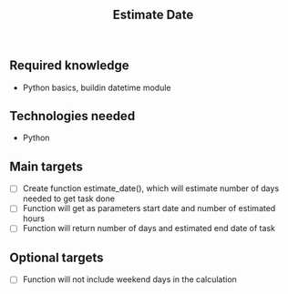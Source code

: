 <h2 align="center">Estimate Date</h2>

<br>

## Required knowledge

-   Python basics, buildin datetime module

## Technologies needed

-   Python

## Main targets

-   [ ] Create function estimate_date(), which will estimate number of days needed to get task done
-   [ ] Function will get as parameters start date and number of estimated hours
-   [ ] Function will return number of days and estimated end date of task

## Optional targets

-   [ ] Function will not include weekend days in the calculation
